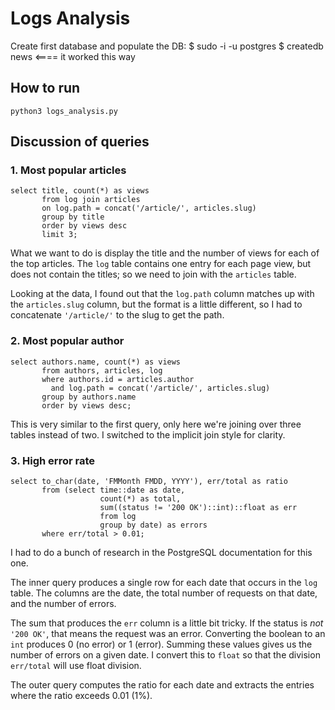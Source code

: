 # Logs Analysis

Create first database and populate the DB:
$ sudo -i -u postgres
$ createdb news           <==== it worked this way


## How to run

`python3 logs_analysis.py`

## Discussion of queries

### 1. Most popular articles

```
select title, count(*) as views
       from log join articles
       on log.path = concat('/article/', articles.slug)
       group by title
       order by views desc
       limit 3;
```

What we want to do is display the title and the number of views for each of the
top articles.  The `log` table contains one entry for each page view, but does
not contain the titles; so we need to join with the `articles` table.

Looking at the data, I found out that the `log.path` column matches up with
the `articles.slug` column, but the format is a little different, so I had to
concatenate `'/article/'` to the slug to get the path.


### 2. Most popular author

```
select authors.name, count(*) as views
       from authors, articles, log
       where authors.id = articles.author
         and log.path = concat('/article/', articles.slug)
       group by authors.name
       order by views desc;
```

This is very similar to the first query, only here we're joining over three
tables instead of two.  I switched to the implicit join style for clarity.


### 3. High error rate

```
select to_char(date, 'FMMonth FMDD, YYYY'), err/total as ratio
       from (select time::date as date,
                    count(*) as total,
                    sum((status != '200 OK')::int)::float as err
                    from log
                    group by date) as errors
       where err/total > 0.01;
```

I had to do a bunch of research in the PostgreSQL documentation for this one.

The inner query produces a single row for each date that occurs in the `log`
table.  The columns are the date, the total number of requests on that date,
and the number of errors.

The sum that produces the `err` column is a little bit tricky.  If the status
is _not_ `'200 OK'`, that means the request was an error.  Converting the
boolean to an `int` produces 0 (no error) or 1 (error).  Summing these values
gives us the number of errors on a given date.  I convert this to `float`
so that the division `err/total` will use float division.

The outer query computes the ratio for each date and extracts the entries
where the ratio exceeds 0.01 (1%).

